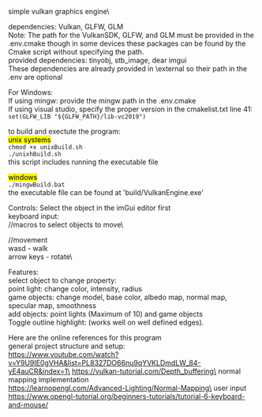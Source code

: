 simple vulkan graphics engine\

dependencies: Vulkan, GLFW, GLM\
Note: The path for the VulkanSDK, GLFW, and GLM must be provided in the .env.cmake though in some devices these packages can be found by the Cmake script without specifying the path.\
provided dependencies: tinyobj, stb_image, dear imgui\
These dependencies are already provided in \external so their path in the .env are optional

For Windows:\
If using mingw: provide the mingw path in the .env.cmake\
If using visual studio, specify the proper version in the cmakelist.txt line 41: `set(GLFW_LIB "${GLFW_PATH}/lib-vc2019")`

to build and exectute the program:\
<mark>unix systems</mark>\
`chmod +x unixBuild.sh`\
`./unixhBuild.sh`\
this script includes running the executable file

<mark>windows</mark>\
`./mingwBuild.bat`\
the executable file can be found at 'build/VulkanEngine.exe'


Controls: Select the object in the imGui editor first\
keyboard input:\
//macros to select objects to move\

//movement\
wasd - walk\
arrow keys - rotate\

Features:\
select object to change property:\
point light: change color, intensity, radius\
game objects: change model, base color, albedo map, normal map, specular map, smoothness\
add objects: point lights (Maximum of 10) and game objects\
Toggle outline highlight: (works well on well defined edges).

Here are the online references for this program\
general project structure and setup:\
https://www.youtube.com/watch?v=Y9U9IE0gVHA&list=PL8327DO66nu9qYVKLDmdLW_84-yE4auCR&index=1\
https://vulkan-tutorial.com/Depth_buffering\
normal mapping implementation\
https://learnopengl.com/Advanced-Lighting/Normal-Mapping\
user input\
https://www.opengl-tutorial.org/beginners-tutorials/tutorial-6-keyboard-and-mouse/
